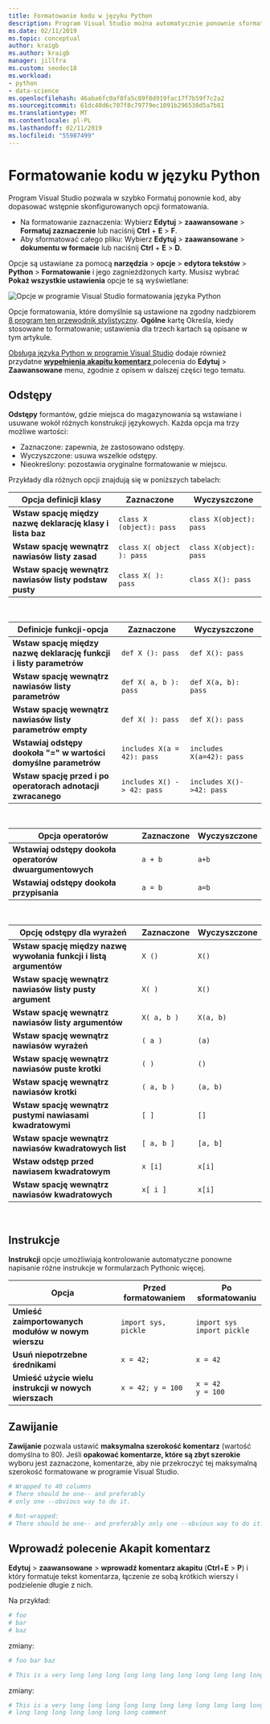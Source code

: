```yaml
---
title: Formatowanie kodu w języku Python
description: Program Visual Studio można automatycznie ponownie sformatować kodu języka Python, w tym odstępy, instrukcji, zawijania i komentarze.
ms.date: 02/11/2019
ms.topic: conceptual
author: kraigb
ms.author: kraigb
manager: jillfra
ms.custom: seodec18
ms.workload:
- python
- data-science
ms.openlocfilehash: 46aba6fc0af8fa5c89f8d919fac17f7b59f7c2a2
ms.sourcegitcommit: 61dc40d6c707f8c79779ec1091b296530d5a7b81
ms.translationtype: MT
ms.contentlocale: pl-PL
ms.lasthandoff: 02/11/2019
ms.locfileid: "55987499"
---
```

# <a name="format-python-code"></a>Formatowanie kodu w języku Python

Program Visual Studio pozwala w szybko Formatuj ponownie kod, aby dopasować wstępnie skonfigurowanych opcji formatowania.

- Na formatowanie zaznaczenia: Wybierz **Edytuj** > **zaawansowane** > **Formatuj zaznaczenie** lub naciśnij **Ctrl** + **E** > **F**.
- Aby sformatować całego pliku: Wybierz **Edytuj** > **zaawansowane** > **dokumentu w formacie** lub naciśnij **Ctrl** + **E** > **D**.

Opcje są ustawiane za pomocą **narzędzia** > **opcje** > **edytora tekstów** > **Python**  >  **Formatowanie** i jego zagnieżdżonych karty. Musisz wybrać **Pokaż wszystkie ustawienia** opcje te są wyświetlane:

![Opcje w programie Visual Studio formatowania języka Python](media/options-editor-formatting.png)

Opcje formatowania, które domyślnie są ustawione na zgodny nadzbiorem [8 program ten przewodnik stylistyczny](https://www.python.org/dev/peps/pep-0008/). **Ogólne** kartę Określa, kiedy stosowane to formatowanie; ustawienia dla trzech kartach są opisane w tym artykule.

[Obsługa języka Python w programie Visual Studio](installing-python-support-in-visual-studio.md) dodaje również przydatne [ **wypełnienia akapitu komentarz** ](#fill-comment-paragraph-command) polecenia do **Edytuj**  >   **Zaawansowane** menu, zgodnie z opisem w dalszej części tego tematu.

## <a name="spacing"></a>Odstępy

**Odstępy** formantów, gdzie miejsca do magazynowania są wstawiane i usuwane wokół różnych konstrukcji językowych. Każda opcja ma trzy możliwe wartości:

- Zaznaczone: zapewnia, że zastosowano odstępy.
- Wyczyszczone: usuwa wszelkie odstępy.
- Nieokreślony: pozostawia oryginalne formatowanie w miejscu.

Przykłady dla różnych opcji znajdują się w poniższych tabelach:

| Opcja definicji klasy | Zaznaczone | Wyczyszczone |
| --- | --- | --- |
| **Wstaw spację między nazwę deklarację klasy i lista baz** | `class X (object): pass` | `class X(object): pass` |
| **Wstaw spację wewnątrz nawiasów listy zasad** | `class X( object ): pass` | `class X(object): pass` |
| **Wstaw spację wewnątrz nawiasów listy podstaw pusty** | `class X( ): pass` | `class X(): pass` |

<br/>

| Definicje funkcji-opcja | Zaznaczone | Wyczyszczone |
| --- | --- | --- |
| **Wstaw spację między nazwę deklarację funkcji i listy parametrów** | `def X (): pass` | `def X(): pass` |
| **Wstaw spację wewnątrz nawiasów listy parametrów** | `def X( a, b ): pass` | `def X(a, b): pass` |
| **Wstaw spację wewnątrz nawiasów listy parametrów empty** | `def X( ): pass` | `def X(): pass` |
| **Wstawiaj odstępy dookoła "=" w wartości domyślne parametrów** | `includes X(a = 42): pass` | `includes X(a=42): pass` |
| **Wstaw spację przed i po operatorach adnotacji zwracanego** | `includes X() -> 42: pass` | `includes X()->42: pass` |

<br/>

| Opcja operatorów | Zaznaczone | Wyczyszczone |
| --- | --- | --- |
| **Wstawiaj odstępy dookoła operatorów dwuargumentowych** | `a + b` | `a+b` |
| **Wstawiaj odstępy dookoła przypisania** | `a = b` | `a=b` |

<br/>

| Opcję odstępy dla wyrażeń | Zaznaczone | Wyczyszczone |
| --- | --- | --- |
| **Wstaw spację między nazwę wywołania funkcji i listą argumentów** | `X ()` | `X()` |
| **Wstaw spację wewnątrz nawiasów listy pusty argument** | `X( )` | `X()` |
| **Wstaw spację wewnątrz nawiasów listy argumentów** | `X( a, b )` | `X(a, b)` |
| **Wstaw spację wewnątrz nawiasów wyrażeń** | `( a )` | `(a)` |
| **Wstaw spację wewnątrz nawiasów puste krotki** | `( )` | `()` |
| **Wstaw spację wewnątrz nawiasów krotki** | `( a, b )` | `(a, b)` |
| **Wstaw spację wewnątrz pustymi nawiasami kwadratowymi** | `[ ]` | `[]` |
| **Wstaw spacje wewnątrz nawiasów kwadratowych list** | `[ a, b ]` | `[a, b]` |
| **Wstaw odstęp przed nawiasem kwadratowym** | `x [i]` | `x[i]` |
| **Wstaw spację wewnątrz nawiasów kwadratowych** | `x[ i ]` | `x[i]` |

<br/>

## <a name="statements"></a>Instrukcje

**Instrukcji** opcje umożliwiają kontrolowanie automatyczne ponowne napisanie różne instrukcje w formularzach Pythonic więcej.

| Opcja | Przed formatowaniem | Po sformatowaniu |
| --- | --- | --- |
| **Umieść zaimportowanych modułów w nowym wierszu** | `import sys, pickle` | `import sys`<br/>`import pickle` |
| **Usuń niepotrzebne średnikami** | `x = 42;` | `x = 42` |
| **Umieść użycie wielu instrukcji w nowych wierszach** | `x = 42; y = 100` | `x = 42`<br/>`y = 100` |

## <a name="wrapping"></a>Zawijanie

**Zawijanie** pozwala ustawić **maksymalna szerokość komentarz** (wartość domyślna to 80). Jeśli **opakować komentarze, które są zbyt szerokie** wyboru jest zaznaczone, komentarze, aby nie przekroczyć tej maksymalną szerokość formatowane w programie Visual Studio.

```python
# Wrapped to 40 columns
# There should be one-- and preferably
# only one --obvious way to do it.
```

```python
# Not-wrapped:
# There should be one-- and preferably only one --obvious way to do it.
```

## <a name="fill-comment-paragraph-command"></a>Wprowadź polecenie Akapit komentarz

**Edytuj** > **zaawansowane** > **wprowadź komentarz akapitu** (**Ctrl**+**E**  >  **P**) i który formatuje tekst komentarza, łączenie ze sobą krótkich wierszy i podzielenie długie z nich.

Na przykład:

```python
# foo
# bar
# baz
```

zmiany:

```python
# foo bar baz
```

```python
# This is a very long long long long long long long long long long long long long long long long long long long comment
```

zmiany:

```python
# This is a very long long long long long long long long long long long long
# long long long long long long long comment
```
